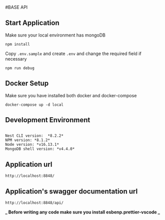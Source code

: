 #BASE API

## Start Application

Make sure your local environment has mongoDB

`npm install`

Copy `.env.sample` and create `.env` and change the required field if necessary

`npm run debug`

## Docker Setup

Make sure you have installed both docker and docker-compose

`docker-compose up -d local`

## Development Environment

```

Nest CLI version:  *8.2.2*
NPM version: *8.1.2*
Node version: *v16.13.1*
MongoDB shell version: *v4.4.0*

```

## Application url

`http://localhost:8848/`

## Application's swagger documentation url

`http://localhost:8848/api/`

**_ Before writing any code make sure you install esbenp.prettier-vscode _**
